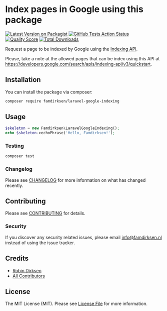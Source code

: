 # Index pages in Google using this package

[![Latest Version on Packagist](https://img.shields.io/packagist/v/famdirksen/laravel-google-indexing.svg?style=flat-square)](https://packagist.org/packages/famdirksen/laravel-google-indexing)
[![GitHub Tests Action Status](https://img.shields.io/github/workflow/status/famdirksen/laravel-google-indexing/run-tests?label=tests)](https://github.com/famdirksen/laravel-google-indexing/actions?query=workflow%3Arun-tests+branch%3Amaster)
[![Quality Score](https://img.shields.io/scrutinizer/g/famdirksen/laravel-google-indexing.svg?style=flat-square)](https://scrutinizer-ci.com/g/famdirksen/laravel-google-indexing)
[![Total Downloads](https://img.shields.io/packagist/dt/famdirksen/laravel-google-indexing.svg?style=flat-square)](https://packagist.org/packages/famdirksen/laravel-google-indexing)

Request a page to be indexed by Google using the [Indexing API](https://developers.google.com/search/apis/indexing-api/v3/quickstart).

Please, take a note at the allowed pages that can be index using this API at https://developers.google.com/search/apis/indexing-api/v3/quickstart.

## Installation

You can install the package via composer:

```bash
composer require famdirksen/laravel-google-indexing
```

## Usage

``` php
$skeleton = new Famdirksen\LaravelGoogleIndexing();
echo $skeleton->echoPhrase('Hello, Famdirksen!');
```

### Testing

``` bash
composer test
```

### Changelog

Please see [CHANGELOG](CHANGELOG.md) for more information on what has changed recently.

## Contributing

Please see [CONTRIBUTING](CONTRIBUTING.md) for details.

### Security

If you discover any security related issues, please email info@famdirksen.nl instead of using the issue tracker.

## Credits

- [Robin Dirksen](https://github.com/robindirksen1)
- [All Contributors](../../contributors)

## License

The MIT License (MIT). Please see [License File](LICENSE.md) for more information.
